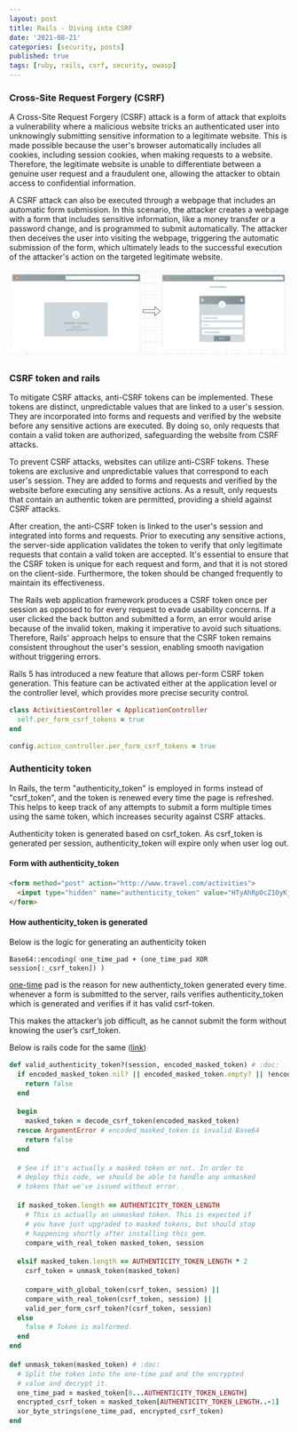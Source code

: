 ```yaml
---
layout: post
title: Rails - Diving into CSRF
date: '2021-08-21'
categories: [security, posts]
published: true
tags: [ruby, rails, csrf, security, owasp]
---
```


### Cross-Site Request Forgery (CSRF)

A Cross-Site Request Forgery (CSRF) attack is a form of attack that exploits a vulnerability where a malicious website tricks an authenticated user into unknowingly submitting sensitive information to a legitimate website. This is made possible because the user's browser automatically includes all cookies, including session cookies, when making requests to a website. Therefore, the legitimate website is unable to differentiate between a genuine user request and a fraudulent one, allowing the attacker to obtain access to confidential information.

A CSRF attack can also be executed through a webpage that includes an automatic form submission. In this scenario, the attacker creates a webpage with a form that includes sensitive information, like a money transfer or a password change, and is programmed to submit automatically. The attacker then deceives the user into visiting the webpage, triggering the automatic submission of the form, which ultimately leads to the successful execution of the attacker's action on the targeted legitimate website.

![alt Attacker-Genuine](/img/blogs/rails/attacker_genuine.png "Attacker vs Genuine")

### CSRF token and rails

To mitigate CSRF attacks, anti-CSRF tokens can be implemented. These tokens are distinct, unpredictable values that are linked to a user's session. They are incorporated into forms and requests and verified by the website before any sensitive actions are executed. By doing so, only requests that contain a valid token are authorized, safeguarding the website from CSRF attacks.

To prevent CSRF attacks, websites can utilize anti-CSRF tokens. These tokens are exclusive and unpredictable values that correspond to each user's session. They are added to forms and requests and verified by the website before executing any sensitive actions. As a result, only requests that contain an authentic token are permitted, providing a shield against CSRF attacks.

After creation, the anti-CSRF token is linked to the user's session and integrated into forms and requests. Prior to executing any sensitive actions, the server-side application validates the token to verify that only legitimate requests that contain a valid token are accepted. It's essential to ensure that the CSRF token is unique for each request and form, and that it is not stored on the client-side. Furthermore, the token should be changed frequently to maintain its effectiveness.

The Rails web application framework produces a CSRF token once per session as opposed to for every request to evade usability concerns. If a user clicked the back button and submitted a form, an error would arise because of the invalid token, making it imperative to avoid such situations. Therefore, Rails' approach helps to ensure that the CSRF token remains consistent throughout the user's session, enabling smooth navigation without triggering errors.

Rails 5 has introduced a new feature that allows per-form CSRF token generation. This feature can be activated either at the application level or the controller level, which provides more precise security control.

```ruby
class ActivitiesController < ApplicationController
  self.per_form_csrf_tokens = true
end
```

```ruby
config.action_controller.per_form_csrf_tokens = true
```

### Authenticity token

In Rails, the term "authenticity_token" is employed in forms instead of "csrf_token", and the token is renewed every time the page is refreshed. This helps to keep track of any attempts to submit a form multiple times using the same token, which increases security against CSRF attacks.

Authenticity token is generated based on csrf_token. As csrf_token is generated per session, authenticity_token will expire only when user log out.

#### Form with authenticity_token

```html
<form method="post" action="http://www.travel.com/activities">
  <input type="hidden" name="authenticity_token" value="HTyAhRpOcZ1OyKjmq12hH4RYiMrFY4cVD2J54uPnCrE4qblDCqqcMSwAR59QtvthPWPd3BxG_MFAybc_HnipvA">
</form>
```

#### How authenticity_token is generated

Below is the logic for generating an authenticity token

```
Base64::encoding( one_time_pad + (one_time_pad XOR session[:_csrf_token]) )
```

[one-time](https://en.wikipedia.org/wiki/One-time_pad) pad is the reason for new authenticty_token generated every time. whenever a form is submitted to the server, rails verifies authenticity_token which is generated and verifies if it has valid csrf-token.

This makes the attacker’s job difficult, as he cannot submit the form without knowing the user’s csrf_token.


Below is rails code for the same ([link](https://github.com/rails/rails/blob/18707ab17fa492eb25ad2e8f9818a320dc20b823/actionpack/lib/action_controller/metal/request_forgery_protection.rb#L361))

```ruby
def valid_authenticity_token?(session, encoded_masked_token) # :doc:
  if encoded_masked_token.nil? || encoded_masked_token.empty? || !encoded_masked_token.is_a?(String)
    return false
  end

  begin
    masked_token = decode_csrf_token(encoded_masked_token)
  rescue ArgumentError # encoded_masked_token is invalid Base64
    return false
  end

  # See if it's actually a masked token or not. In order to
  # deploy this code, we should be able to handle any unmasked
  # tokens that we've issued without error.

  if masked_token.length == AUTHENTICITY_TOKEN_LENGTH
    # This is actually an unmasked token. This is expected if
    # you have just upgraded to masked tokens, but should stop
    # happening shortly after installing this gem.
    compare_with_real_token masked_token, session

  elsif masked_token.length == AUTHENTICITY_TOKEN_LENGTH * 2
    csrf_token = unmask_token(masked_token)

    compare_with_global_token(csrf_token, session) ||
    compare_with_real_token(csrf_token, session) ||
    valid_per_form_csrf_token?(csrf_token, session)
  else
    false # Token is malformed.
  end
end

def unmask_token(masked_token) # :doc:
  # Split the token into the one-time pad and the encrypted
  # value and decrypt it.
  one_time_pad = masked_token[0...AUTHENTICITY_TOKEN_LENGTH]
  encrypted_csrf_token = masked_token[AUTHENTICITY_TOKEN_LENGTH..-1]
  xor_byte_strings(one_time_pad, encrypted_csrf_token)
end
```
